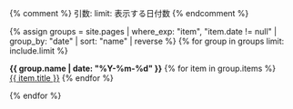 {% comment %}
  引数:
    limit: 表示する日付数
{% endcomment %}

{% assign groups = site.pages | where_exp: "item", "item.date != null" | group_by: "date" | sort: "name" | reverse %}
{% for group in groups limit: include.limit %}
<p>
  <strong>{{ group.name | date: "%Y-%m-%d" }}</strong>
  {% for item in group.items %}
    <br><a href="{{ site.github.url }}{{ item.url }}">{{ item.title }}</a>
  {% endfor %}
</p>
{% endfor %}
